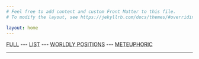 ```yaml
---
# Feel free to add content and custom Front Matter to this file.
# To modify the layout, see https://jekyllrb.com/docs/themes/#overriding-theme-defaults

layout: home
---
```

[FULL](/full.markdown) --- [LIST](/index) --- [WORLDLY POSITIONS](/worldlypositions.markdown) --- [METEUPHORIC](meteuphoric.markdown)

---
